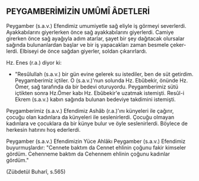 ## PEYGAMBERİMİZİN UMÛMÎ ÂDETLERİ

Peygamber (s.a.v.) Efendimiz umumiyetle sağ eliyle iş görmeyi severlerdi. Ayakkabılarını giyer­lerken önce sağ ayakkabılarını giyerlerdi. Camiye girerken önce sağ ayağıyla adım atarlar, şayet bir şey dağıtacak olursalar sağında bulunanlardan başlar ve bir iş yapacakları zaman besmele çeker­lerdi. Elbiseyi de önce sağdan giyerler, soldan çı­karırlardı.

Hz. Enes (r.a.) diyor ki:

- "Resûlullah (s.a.v.) bir gün evine gelerek su istediler, ben de süt getirdim. Peygamberimiz içti­ler. O (s.a.v.)'nun solunda Hz. Ebûbekir, önünde Hz. Ömer, sağ tarafında da bir bedevi oturuyor­du. Peygamberimiz sütü içtikten sonra Hz.Ömer kabı Hz. Ebûbekir'e uzatmak istemişti. Resûl-i Ek­rem (s.a.v.) kabın sağında bulunan bedeviye tak­dimini istemişti.

Peygamberimiz (s.a.v.) Efendimiz Ashâb (r.a.)'ını künyeleri ile çağırır, çocuğu olan kadınla­ra da künyeleri ile seslenirlerdi. Çocuğu olmayan kadınlara ve çocuklara da bir künye bulur ve öyle seslenirlerdi. Böylece de herkesin hatırını hoş ederlerdi.

Peygamber (s.a.v.) Efendimizin Yüce Ahlâkı Peygamber (s.a.v.) Efendimiz buyurmuşlardır: "Cennete baktım da Cennet ehlinin çoğunu fa­kir kimseler gördüm. Cehenneme baktım da Ce­hennem ehlinin çoğunu kadınlar gördüm."

(Zübdetül Buharî, s.565)
